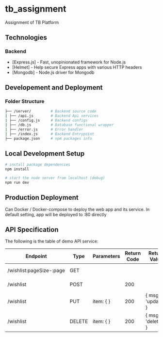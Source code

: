 # tb_assignment
Assignment of TB Platform

## Technologies

### Backend

* [Express.js] - Fast, unopinionated framework for Node.js
* [Helmet] - Help secure Express apps with various HTTP headers
* [Mongodb] - Node.js driver for Mongodb

## Developement and Deployment

### Folder Structure

```bash
├── /server/         # Backend source code
| ├── /api.js        # Backend Api services
| ├── /config.js     # Backend configs
| ├── /db.js         # Database functional wrapper
| ├── /error.js      # Error handler
| ├── /index.js      # Backend Entrypoint
├── package.json     # npm packages info
```
## Local Development Setup

``` bash
# install package dependencies
npm install

# start the node server from localhost (debug)
npm run dev

```
## Production Deployment

Can Docker / Docker-compose to deploy the web app and its service.
In default setting, app will be deployed to :80 directly


## API Specification

The following is the table of demo API service:

| Endpoint                 | Type    | Parameters            |  Return Code | Return Value                           |    Description             | 
| -------------------------|---------| ----------------------| -------------|----------------------------------------|----------------------------|
| /wishlist:pageSize-:page              | GET     |                       |              |                                        | Retrieve wishlist |
| /wishlist                   | POST    |                       |     200      | | add item to wishlist              |
| /wishlist                  | PUT    | item: { } |     200      |  { msg: 'updated' }             | update whishlist content             |
| /wishlist                    | DELETE    | item: { }         |     200      |  { msg: 'deleted' }                    | Delete item from whishlist      |
